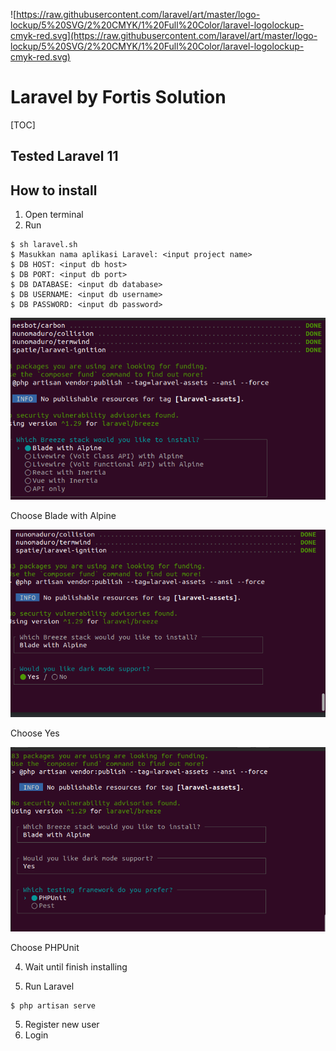 ![https://raw.githubusercontent.com/laravel/art/master/logo-lockup/5%20SVG/2%20CMYK/1%20Full%20Color/laravel-logolockup-cmyk-red.svg](https://raw.githubusercontent.com/laravel/art/master/logo-lockup/5%20SVG/2%20CMYK/1%20Full%20Color/laravel-logolockup-cmyk-red.svg)

# Laravel by Fortis Solution

[TOC]

## Tested Laravel 11

## How to install

1. Open terminal
2. Run 

```shell
$ sh laravel.sh
$ Masukkan nama aplikasi Laravel: <input project name>
$ DB HOST: <input db host>
$ DB PORT: <input db port>
$ DB DATABASE: <input db database>
$ DB USERNAME: <input db username>
$ DB PASSWORD: <input db password>
```

<img src="./images/2024-03-01_10-41.png" alt="images/2024-03-01_10-41.png" style="zoom:80%;" />

Choose Blade with Alpine

<img src="./images/2024-03-01_10-41_1.png" alt="images/2024-03-01_10-41.png" style="zoom:80%;" />

Choose Yes

<img src="./images/2024-03-01_10-41_2.png" alt="images/2024-03-01_10-41.png" style="zoom:80%;" />

Choose PHPUnit

4. Wait until finish installing

4. Run Laravel

```shell
$ php artisan serve
```

5. Register new user
6. Login
